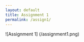 ```yaml
---
layout: default
title: Assignment 1
permalink: /assign1/
---
```


![Assignment 1] (/assignment1.png)
